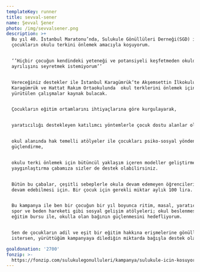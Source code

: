 ```yaml
---
templateKey: runner
title: sevval-sener
name: Şevval Şener
photo: /img/sevvalsener.png
description: >+
  Bu yıl 40. İstanbul Maratonu’nda, Sulukule Gönüllüleri Derneği(SGD) için
  çocukların okulu terkini önlemek amacıyla koşuyorum.


  ‘’Hiçbir çocuğun kendindeki yeteneği ve potansiyeli keşfetmeden okuldan
  ayrılışını seyretmek istemiyorum’’


  Vereceğiniz destekler ile İstanbul Karagümrük’te Akşemsettin İlkokulu,
  Karagümrük ve Hattat Rakım Ortaokulunda  okul terklerini önlemek için
  yürütülen çalışmalar kaynak bulacak.


  Çocukların eğitim ortamlarını ihtiyaçlarına göre kurgulayarak,


  yaratıcılığı destekleyen katılımcı yöntemlerle çocuk dostu alanlar oluşturma,


  okul alanında hak temelli atölyeler ile çocukları psiko-sosyal yönden
  güçlendirme,


  okulu terki önlemek için bütüncül yaklaşım içeren modeller geliştirme ve
  yaygınlaştırma çabamıza sizler de destek olabilirsiniz.


  Bütün bu çabalar, çeşitli sebeplerle okula devam edemeyen öğrencilerin okula
  devam edebilmesi için. Bir çocuk için gerekli miktar aylık 100 lira.


  Bu kampanya ile ben bir çocuğun bir yıl boyunca ritim, masal, yaratıcı drama,
  spor ve beden hareketi gibi sosyal gelişim atölyeleri; okul beslenmesi ve
  eğitim bursu ile, okulla olan bağının güçlenmesini hedefliyorum.


  Sen de çocukların adil ve eşit bir eğitim hakkına erişmelerine gönüllü olmak
  istersen, yürüttüğüm kampanyaya dilediğin miktarda bağışla destek olabilirsin.

goaldonation: '2700'
fonzip: >-
  https://fonzip.com/sulukulegonulluleri/kampanya/sulukule-icin-kosuyorum--okulu-terki-onluyorum-41
---
```


